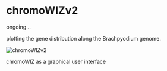 # chromoWIZv2

ongoing...

plotting the gene distribution along the Brachpyodium genome.

![chromoWIZv2](https://github.com/nthomasCUBE/chromoWIZv2/blob/master/chromoWIZv2c.png)

chromoWIZ as a graphical user interface
